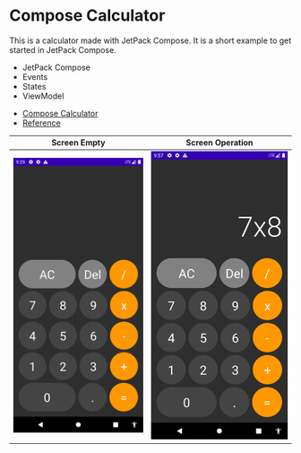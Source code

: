 # Compose Calculator

This is a calculator made with JetPack Compose. It is a short example to get started in JetPack Compose. 

- JetPack Compose
- Events
- States
- ViewModel


* [Compose Calculator](app/src/main/java/com/example/composecalculator)
* [Reference](https://www.youtube.com/watch?v=-aTcFJWxEQA)

|Screen Empty|Screen Operation|
|------|------|
|![Compose Calculator](images/compose_calculator.png)|![Compose Calculator](images/compose_calculator_op.png)|